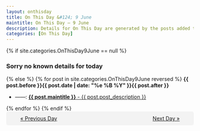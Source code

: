 ```yaml
---
layout: onthisday
title: On This Day &#124; 9 June
maintitle: On This Day — 9 June
description: Details for On This Day are generated by the posts added to the website so the content is subject to changes/updates over time.
categories: [On This Day]
---
```


{% if site.categories.OnThisDay9June == null %}
<h3>Sorry no known details for today</h3>
{% else %}
{% for post in site.categories.OnThisDay9June reversed %}
<strong>{{ post.before }}{{ post.date | date: "%e %B %Y" }}{{ post.after }}</strong>
<ul>
<li> ——: <a class="{{ post.class }}" href="{{ post.url }}"><strong>{{ post.maintitle }}</strong> - {{ post.post_description }}</a></li>
</ul>
{% endfor %}
{% endif %}

<div style="background-color: #f3f3f3; padding: 10px; border-radius: 5px; text-align: center; display: flex; justify-content: space-evenly;">
<a href="/onthisday/06/06-08">« Previous Day</a>
<span style="visibility:hidden;">[ Visit Leap Year February 29 ]</span>
<a href="/onthisday/06/06-10">Next Day »</a>
</div>
